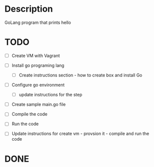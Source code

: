 # Description

GoLang program that prints hello

# TODO 
- [ ] Create VM with Vagrant
- [ ] Install go programing lang
  - [ ] Create instructions section - how to create box and install Go
- [ ] Configure go environment
  - [ ] update instructions for the step
- [ ] Create sample main.go file
- [ ] Compile the code
- [ ] Run the code
- [ ] Update instructions for create vm - provsion it - compile and run the code


# DONE

